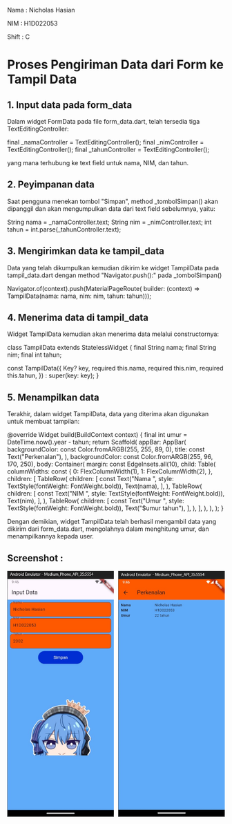 Nama    : Nicholas Hasian

NIM     : H1D022053

Shift   : C

# Proses Pengiriman Data dari Form ke Tampil Data

## 1. Input data pada form_data

Dalam widget FormData pada file form_data.dart, telah tersedia tiga TextEditingController:

final _namaController = TextEditingController();
final _nimController = TextEditingController();
final _tahunController = TextEditingController();

yang mana terhubung ke text field untuk nama, NIM, dan tahun.

## 2. Peyimpanan data
Saat pengguna menekan tombol "Simpan", method _tombolSimpan() akan dipanggil dan akan mengumpulkan data dari text field sebelumnya, yaitu:

String nama = _namaController.text;
String nim = _nimController.text;
int tahun = int.parse(_tahunController.text);


## 3. Mengirimkan data ke tampil_data
Data yang telah dikumpulkan kemudian dikirim ke widget TampilData pada tampil_data.dart dengan method "Navigator.push():" pada _tombolSimpan()

Navigator.of(context).push(MaterialPageRoute(
    builder: (context) =>
        TampilData(nama: nama, nim: nim, tahun: tahun)));

## 4. Menerima data di tampil_data
Widget TampilData kemudian akan menerima data melalui constructornya:

class TampilData extends StatelessWidget {
  final String nama;
  final String nim;
  final int tahun;

  const TampilData({
    Key? key,
    required this.nama,
    required this.nim,
    required this.tahun,
  }) : super(key: key);
}


## 5. Menampilkan data
Terakhir, dalam widget TampilData, data yang diterima akan digunakan untuk membuat tampilan:

  @override
  Widget build(BuildContext context) {
    final int umur = DateTime.now().year - tahun;
    return Scaffold(
      appBar: AppBar(
        backgroundColor: const Color.fromARGB(255, 255, 89, 0),
        title: const Text("Perkenalan"),
      ),
      backgroundColor: const Color.fromARGB(255, 96, 170, 250),
      body: Container(
        margin: const EdgeInsets.all(10),
        child: Table(
          columnWidths: const {
            0: FlexColumnWidth(1),
            1: FlexColumnWidth(2),
          },
          children: [
            TableRow(
              children: [
                const Text("Nama ", style: TextStyle(fontWeight: FontWeight.bold)),
                Text(nama),
              ],
            ),
            TableRow(
              children: [
                const Text("NIM ", style: TextStyle(fontWeight: FontWeight.bold)),
                Text(nim),
              ],
            ),
            TableRow(
              children: [
                const Text("Umur ", style: TextStyle(fontWeight: FontWeight.bold)),
                Text("$umur tahun"),
              ],
            ),
          ],
        ),
      ),
    );
  }

Dengan demikian, widget TampilData telah berhasil mengambil data yang dikirim dari form_data.dart, mengolahnya dalam menghitung umur, dan menampilkannya kepada user.




## Screenshot :

<div style="display: flex; justify-content: space-between;">
  <img src="images/form.jpeg" style="width: 49%;">
  <img src="images/tampil.jpeg" style="width: 49%;">
</div>